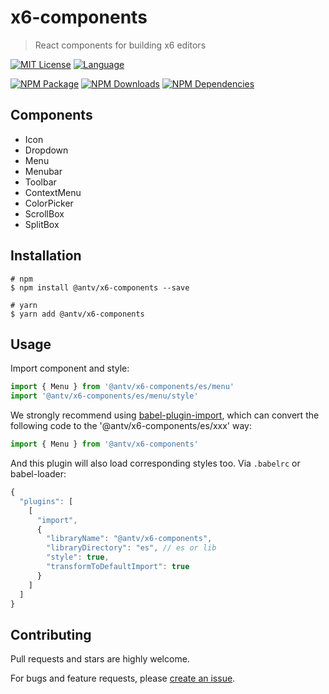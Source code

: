 # x6-components

> React components for building x6 editors

[![MIT License](https://img.shields.io/badge/license-MIT_License-green.svg?style=flat-square)](https://github.com/antvis/x6/blob/master/LICENSE) 
[![Language](https://img.shields.io/badge/language-typescript-blue.svg?style=flat-square)](https://www.typescriptlang.org)

[![NPM Package](https://img.shields.io/npm/v/@antv/x6-components.svg?style=flat-square)](https://www.npmjs.com/package/@antv/x6-components) 
[![NPM Downloads](http://img.shields.io/npm/dm/@antv/x6-components.svg?style=flat-square)](https://www.npmjs.com/package/@antv/x6-components) 
[![NPM Dependencies](https://img.shields.io/david/antvis/x6?path=packages%2Fx6-components&style=flat-square)](https://www.npmjs.com/package/@antv/x6-components)

## Components

- Icon
- Dropdown
- Menu
- Menubar
- Toolbar
- ContextMenu
- ColorPicker
- ScrollBox
- SplitBox

## Installation

```shell
# npm
$ npm install @antv/x6-components --save

# yarn
$ yarn add @antv/x6-components
```

## Usage

Import component and style:

```ts
import { Menu } from '@antv/x6-components/es/menu'
import '@antv/x6-components/es/menu/style'
```

We strongly recommend using [babel-plugin-import](https://github.com/ant-design/babel-plugin-import), which can convert the following code to the '@antv/x6-components/es/xxx' way:

```ts
import { Menu } from '@antv/x6-components'
```

And this plugin will also load corresponding styles too. Via `.babelrc` or babel-loader:

```js
{
  "plugins": [
    [
      "import",
      {
        "libraryName": "@antv/x6-components",
        "libraryDirectory": "es", // es or lib
        "style": true,
        "transformToDefaultImport": true
      }
    ]
  ]
}
```

## Contributing

Pull requests and stars are highly welcome.

For bugs and feature requests, please [create an issue](https://github.com/antvis/x6/issues/new).
